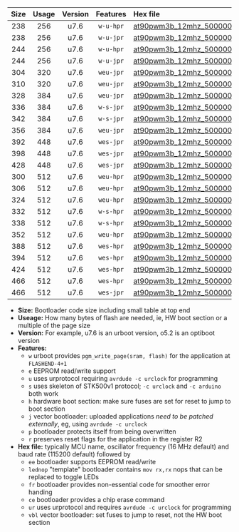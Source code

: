 |Size|Usage|Version|Features|Hex file|
|:-:|:-:|:-:|:-:|:--|
|238|256|u7.6|`w-u-hpr`|[at90pwm3b_12mhz_500000bps_ur.hex](https://raw.githubusercontent.com/stefanrueger/urboot/main//at90pwm3b_12mhz_500000bps_ur.hex)|
|238|256|u7.6|`w-u-jpr`|[at90pwm3b_12mhz_500000bps_ur_vbl.hex](https://raw.githubusercontent.com/stefanrueger/urboot/main//at90pwm3b_12mhz_500000bps_ur_vbl.hex)|
|244|256|u7.6|`w-u-hpr`|[at90pwm3b_12mhz_500000bps_lednop_ur.hex](https://raw.githubusercontent.com/stefanrueger/urboot/main//at90pwm3b_12mhz_500000bps_lednop_ur.hex)|
|244|256|u7.6|`w-u-jpr`|[at90pwm3b_12mhz_500000bps_lednop_ur_vbl.hex](https://raw.githubusercontent.com/stefanrueger/urboot/main//at90pwm3b_12mhz_500000bps_lednop_ur_vbl.hex)|
|304|320|u7.6|`weu-jpr`|[at90pwm3b_12mhz_500000bps_ee_ur_vbl.hex](https://raw.githubusercontent.com/stefanrueger/urboot/main//at90pwm3b_12mhz_500000bps_ee_ur_vbl.hex)|
|310|320|u7.6|`weu-jpr`|[at90pwm3b_12mhz_500000bps_ee_lednop_ur_vbl.hex](https://raw.githubusercontent.com/stefanrueger/urboot/main//at90pwm3b_12mhz_500000bps_ee_lednop_ur_vbl.hex)|
|328|384|u7.6|`weu-jpr`|[at90pwm3b_12mhz_500000bps_ee_lednop_fr_ur_vbl.hex](https://raw.githubusercontent.com/stefanrueger/urboot/main//at90pwm3b_12mhz_500000bps_ee_lednop_fr_ur_vbl.hex)|
|336|384|u7.6|`w-s-jpr`|[at90pwm3b_12mhz_500000bps_vbl.hex](https://raw.githubusercontent.com/stefanrueger/urboot/main//at90pwm3b_12mhz_500000bps_vbl.hex)|
|342|384|u7.6|`w-s-jpr`|[at90pwm3b_12mhz_500000bps_lednop_vbl.hex](https://raw.githubusercontent.com/stefanrueger/urboot/main//at90pwm3b_12mhz_500000bps_lednop_vbl.hex)|
|356|384|u7.6|`weu-jpr`|[at90pwm3b_12mhz_500000bps_ee_lednop_fr_ce_ur_vbl.hex](https://raw.githubusercontent.com/stefanrueger/urboot/main//at90pwm3b_12mhz_500000bps_ee_lednop_fr_ce_ur_vbl.hex)|
|392|448|u7.6|`wes-jpr`|[at90pwm3b_12mhz_500000bps_ee_vbl.hex](https://raw.githubusercontent.com/stefanrueger/urboot/main//at90pwm3b_12mhz_500000bps_ee_vbl.hex)|
|398|448|u7.6|`wes-jpr`|[at90pwm3b_12mhz_500000bps_ee_lednop_vbl.hex](https://raw.githubusercontent.com/stefanrueger/urboot/main//at90pwm3b_12mhz_500000bps_ee_lednop_vbl.hex)|
|428|448|u7.6|`wes-jpr`|[at90pwm3b_12mhz_500000bps_ee_lednop_fr_vbl.hex](https://raw.githubusercontent.com/stefanrueger/urboot/main//at90pwm3b_12mhz_500000bps_ee_lednop_fr_vbl.hex)|
|300|512|u7.6|`weu-hpr`|[at90pwm3b_12mhz_500000bps_ee_ur.hex](https://raw.githubusercontent.com/stefanrueger/urboot/main//at90pwm3b_12mhz_500000bps_ee_ur.hex)|
|306|512|u7.6|`weu-hpr`|[at90pwm3b_12mhz_500000bps_ee_lednop_ur.hex](https://raw.githubusercontent.com/stefanrueger/urboot/main//at90pwm3b_12mhz_500000bps_ee_lednop_ur.hex)|
|324|512|u7.6|`weu-hpr`|[at90pwm3b_12mhz_500000bps_ee_lednop_fr_ur.hex](https://raw.githubusercontent.com/stefanrueger/urboot/main//at90pwm3b_12mhz_500000bps_ee_lednop_fr_ur.hex)|
|332|512|u7.6|`w-s-hpr`|[at90pwm3b_12mhz_500000bps.hex](https://raw.githubusercontent.com/stefanrueger/urboot/main//at90pwm3b_12mhz_500000bps.hex)|
|338|512|u7.6|`w-s-hpr`|[at90pwm3b_12mhz_500000bps_lednop.hex](https://raw.githubusercontent.com/stefanrueger/urboot/main//at90pwm3b_12mhz_500000bps_lednop.hex)|
|352|512|u7.6|`weu-hpr`|[at90pwm3b_12mhz_500000bps_ee_lednop_fr_ce_ur.hex](https://raw.githubusercontent.com/stefanrueger/urboot/main//at90pwm3b_12mhz_500000bps_ee_lednop_fr_ce_ur.hex)|
|388|512|u7.6|`wes-hpr`|[at90pwm3b_12mhz_500000bps_ee.hex](https://raw.githubusercontent.com/stefanrueger/urboot/main//at90pwm3b_12mhz_500000bps_ee.hex)|
|394|512|u7.6|`wes-hpr`|[at90pwm3b_12mhz_500000bps_ee_lednop.hex](https://raw.githubusercontent.com/stefanrueger/urboot/main//at90pwm3b_12mhz_500000bps_ee_lednop.hex)|
|424|512|u7.6|`wes-hpr`|[at90pwm3b_12mhz_500000bps_ee_lednop_fr.hex](https://raw.githubusercontent.com/stefanrueger/urboot/main//at90pwm3b_12mhz_500000bps_ee_lednop_fr.hex)|
|466|512|u7.6|`wes-hpr`|[at90pwm3b_12mhz_500000bps_ee_lednop_fr_ce.hex](https://raw.githubusercontent.com/stefanrueger/urboot/main//at90pwm3b_12mhz_500000bps_ee_lednop_fr_ce.hex)|
|466|512|u7.6|`wes-jpr`|[at90pwm3b_12mhz_500000bps_ee_lednop_fr_ce_vbl.hex](https://raw.githubusercontent.com/stefanrueger/urboot/main//at90pwm3b_12mhz_500000bps_ee_lednop_fr_ce_vbl.hex)|

- **Size:** Bootloader code size including small table at top end
- **Useage:** How many bytes of flash are needed, ie, HW boot section or a multiple of the page size
- **Version:** For example, u7.6 is an urboot version, o5.2 is an optiboot version
- **Features:**
  + `w` urboot provides `pgm_write_page(sram, flash)` for the application at `FLASHEND-4+1`
  + `e` EEPROM read/write support
  + `u` uses urprotocol requiring `avrdude -c urclock` for programming
  + `s` uses skeleton of STK500v1 protocol; `-c urclock` and `-c arduino` both work
  + `h` hardware boot section: make sure fuses are set for reset to jump to boot section
  + `j` vector bootloader: uploaded applications *need to be patched externally*, eg, using `avrdude -c urclock`
  + `p` bootloader protects itself from being overwritten
  + `r` preserves reset flags for the application in the register R2
- **Hex file:** typically MCU name, oscillator frequency (16 MHz default) and baud rate (115200 default) followed by
  + `ee` bootloader supports EEPROM read/write
  + `lednop` "template" bootloader contains `mov rx,rx` nops that can be replaced to toggle LEDs
  + `fr` bootloader provides non-essential code for smoother error handing
  + `ce` bootloader provides a chip erase command
  + `ur` uses urprotocol and requires `avrdude -c urclock` for programming
  + `vbl` vector bootloader: set fuses to jump to reset, not the HW boot section
